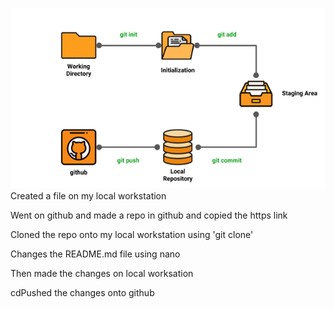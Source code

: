 ![](img.png)
Created a file on my local workstation

Went on github and made a repo in github and copied the https link

Cloned the repo onto my local workstation using 'git clone'

Changes the README.md file using nano 

Then made the changes on local worksation

cdPushed the changes onto github